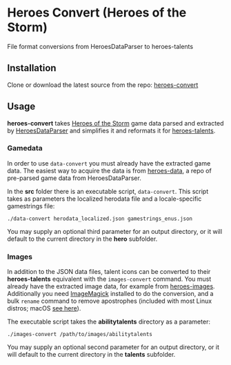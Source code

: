 # Heroes Convert (Heroes of the Storm)

File format conversions from HeroesDataParser to heroes-talents

## Installation

Clone or download the latest source from the repo:
[heroes-convert](https://github.com/tattersoftware/heroes-convert)

## Usage

**heroes-convert** takes [Heroes of the Storm](https://heroesofthestorm.com) game data
parsed and extracted by [HeroesDataParser](https://github.com/HeroesToolChest/HeroesDataParser)
and simplifies it and reformats it for [heroes-talents](https://github.com/heroespatchnotes/heroes-talents).

### Gamedata

In order to use `data-convert` you must already have the extracted game data. The easiest
way to acquire the data is from [heroes-data](https://github.com/HeroesToolChest/heroes-data),
a repo of pre-parsed game data from HeroesDataParser.

In the **src** folder there is an executable script, `data-convert`. This script takes
as parameters the localized herodata file and a locale-specific gamestrings file:

	./data-convert herodata_localized.json gamestrings_enus.json

You may supply an optional third parameter for an output directory, or it will default to
the current directory in the **hero** subfolder.

### Images

In addition to the JSON data files, talent icons can be converted to their **heroes-talents**
equivalent with the `images-convert` command. You must already have the extracted image data,
for example from [heroes-images](https://github.com/HeroesToolChest/heroes-images).
Additionally you need [ImageMagick](https://imagemagick.org) installed to do the conversion,
and a bulk `rename` command to remove apostrophes (included with most Linux distros; macOS
[see here](https://devhints.io/rename)).

The executable script takes the **abilitytalents** directory as a parameter:

	./images-convert /path/to/images/abilitytalents

You may supply an optional second parameter for an output directory, or it will default to
the current directory in the **talents** subfolder.
